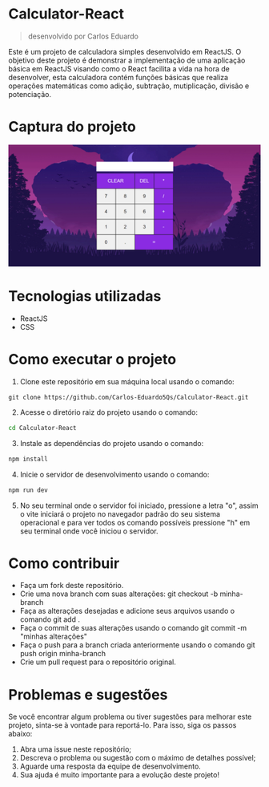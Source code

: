 # Calculator-React
> desenvolvido por Carlos Eduardo

Este é um projeto de calculadora simples desenvolvido em ReactJS. O objetivo deste projeto é demonstrar a implementação de uma aplicação básica em ReactJS visando como o React facilita a vida na hora de desenvolver, esta calculadora contém funções básicas que realiza operações matemáticas como adição, subtração, mutiplicação, divisão e potenciação.

# Captura do projeto
![demo](./public/assets/project.png) 

# Tecnologias utilizadas

* ReactJS
* CSS

# Como executar o projeto

1. Clone este repositório em sua máquina local usando o comando:

```git
git clone https://github.com/Carlos-Eduardo5Qs/Calculator-React.git
```
2. Acesse o diretório raiz do projeto usando o comando:

```bash
cd Calculator-React
```
3. Instale as dependências do projeto usando o comando:

```bash
npm install
```
4. Inicie o servidor de desenvolvimento usando o comando:

```bash
npm run dev
```
5. No seu terminal onde o servidor foi iniciado, pressione a letra "o", assim o  vite iniciará o projeto no navegador padrão do seu sistema operacional e para ver todos os comando possíveis pressione "h" em seu terminal onde você iniciou o servidor.

# Como contribuir

* Faça um fork deste repositório.
* Crie uma nova branch com suas alterações: git checkout -b minha-branch
* Faça as alterações desejadas e adicione seus arquivos usando o comando git add .
* Faça o commit de suas alterações usando o comando git commit -m "minhas alterações"
* Faça o push para a branch criada anteriormente usando o comando git push origin minha-branch
* Crie um pull request para o repositório original.

# Problemas e sugestões
Se você encontrar algum problema ou tiver sugestões para melhorar este projeto, sinta-se à vontade para reportá-lo. Para isso, siga os passos abaixo:

1. Abra uma issue neste repositório;
2. Descreva o problema ou sugestão com o máximo de detalhes possível;
3. Aguarde uma resposta da equipe de desenvolvimento.
4. Sua ajuda é muito importante para a evolução deste projeto!
